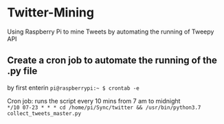 # Twitter-Mining
Using Raspberry Pi to mine Tweets by automating the running of Tweepy API

## Create a cron job to automate the running of the .py file ##

by first enterin
`pi@raspberrypi:~ $ crontab -e`
 
Cron job: runs the script every 10 mins from 7 am to midnight  
`*/10 07-23 * * * cd /home/pi/Sync/twitter && /usr/bin/python3.7 collect_tweets_master.py`
